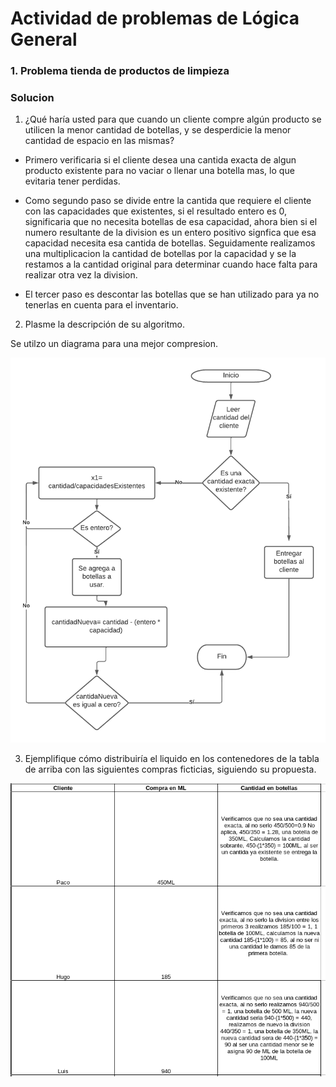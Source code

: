 # Actividad de problemas de Lógica General
### 1. Problema tienda de productos de limpieza
### **Solucion**

1. ¿Qué haría usted para que cuando un cliente compre algún producto se utilicen la menor cantidad de botellas, y se desperdicie la menor cantidad de espacio en las mismas?

- Primero verificaria si el cliente desea una cantida exacta de algun producto existente para no vaciar o llenar una botella mas, lo que evitaria tener perdidas.

- Como segundo paso se divide entre la cantida que requiere el cliente con las capacidades que existentes, si el resultado entero es 0, significaria que no necesita botellas de esa capacidad, ahora bien si el numero resultante de la division es un entero positivo signfica que esa capacidad necesita esa cantida de botellas. Seguidamente realizamos una multiplicacion la cantidad de botellas por la capacidad y se la restamos a la cantidad original para determinar cuando hace falta para realizar otra vez la division.

- El tercer paso es descontar las botellas que se han utilizado para ya no tenerlas en cuenta para el inventario. 

2. Plasme la descripción de su algoritmo.

Se utilzo un diagrama para una mejor compresion. 

![Foto de diagrama](../assets/algoritmo.png)

3. Ejemplifique cómo distribuiría el liquido en los contenedores de la tabla de arriba con las siguientes compras ficticias, siguiendo su propuesta.

![Foto de la tabla](../assets/tablalogica.png)